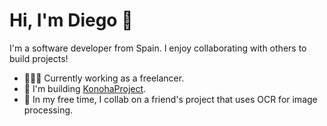 # Hi, I'm Diego 👋
I'm a software developer from Spain. I enjoy collaborating with others to build projects!
- 👨🏽‍💻 Currently working as a freelancer.
- 🎿 I'm building [KonohaProject](https://github.com/Diegowh/KonohaProject).
- 🌱 In my free time, I collab on a friend's project that uses OCR for image processing.
